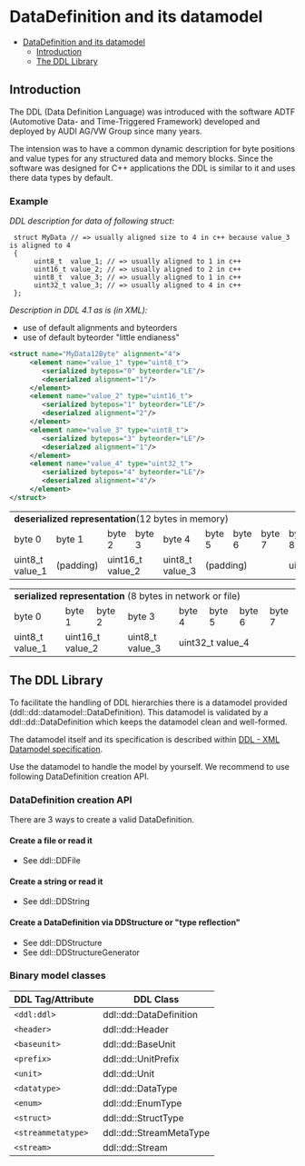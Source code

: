 <!---
Copyright @ 2021 VW Group. All rights reserved.
 
This Source Code Form is subject to the terms of the Mozilla
Public License, v. 2.0. If a copy of the MPL was not distributed
with this file, You can obtain one at https://mozilla.org/MPL/2.0/.
-->

<a name="datadefinition-and-its-datamodel"></a>
# DataDefinition and its datamodel

<!-- TOC -->

- [DataDefinition and its datamodel](#datadefinition-and-its-datamodel)
    - [Introduction](#introduction)
    - [The DDL Library](#the-ddl-library)

<!-- /TOC -->

<a name="introduction"></a>
## Introduction

The DDL (Data Definition Language) was introduced with the software ADTF 
(Automotive Data- and Time-Triggered Framework) developed and 
deployed by AUDI AG/VW Group since many years. 

The intension was to have a common dynamic description for byte positions 
and value types for any structured data and memory blocks.
Since the software was designed for C++ applications the DDL is similar to it and 
uses there data types by default. 

### Example

*DDL description for data of following struct:*

     struct MyData // => usually aligned size to 4 in c++ because value_3 is aligned to 4
     {
          uint8_t  value_1; // => usually aligned to 1 in c++
          uint16_t value_2; // => usually aligned to 2 in c++
          uint8_t  value_3; // => usually aligned to 1 in c++
          uint32_t value_3; // => usually aligned to 4 in c++
     };

*Description in DDL 4.1 as is (in XML):*
* use of default alignments and byteorders
* use of default byteorder "little endianess"
````xml  
<struct name="MyData12Byte" alignment="4">
     <element name="value_1" type="uint8_t">
        <serialized bytepos="0" byteorder="LE"/>
        <deserialzed alignment="1"/>
     </element>
     <element name="value_2" type="uint16_t">     
        <serialized bytepos="1" byteorder="LE"/>
        <deserialzed alignment="2"/>
     </element>
     <element name="value_3" type="uint8_t">
        <serialized bytepos="3" byteorder="LE"/>
        <deserialzed alignment="1"/>
     </element>
     <element name="value_4" type="uint32_t">
        <serialized bytepos="4" byteorder="LE"/>
        <deserialzed alignment="4"/>
     </element>
</struct>
````

<table>
  <tr>
     <td colspan="12"><b>deserialized representation</b>(12 bytes in memory)</td>
  </tr>
  <tr>
    <td>byte 0</td>
    <td>byte 1</td>
    <td>byte 2</td>
    <td>byte 3</td>
    <td>byte 4</td>
    <td>byte 5</td>
    <td>byte 6</td>
    <td>byte 7</td>
    <td>byte 8</td>
    <td>byte 9</td>
    <td>byte 10</td>
    <td>byte 11</td>
  </tr>
  <tr>
    <td colspan="1">uint8_t value_1</td>
    <td colspan="1">(padding)</td>
    <td colspan="2">uint16_t value_2</td>
    <td colspan="1">uint8_t value_3</td>
    <td colspan="3">(padding)</td>
    <td colspan="4">uint32_t value_4</td>
  </tr>
</table>
<table>
  <tr>
     <td colspan="8"><b>serialized representation</b> (8 bytes in network or file)</td>
  </tr>
  <tr>
    <td>byte 0</td>
    <td>byte 1</td>
    <td>byte 2</td>
    <td>byte 3</td>
    <td>byte 4</td>
    <td>byte 5</td>
    <td>byte 6</td>
    <td>byte 7</td>
  </tr>
   <tr>
    <td colspan="1">uint8_t value_1</td>
    <td colspan="2">uint16_t value_2</td>
    <td colspan="1">uint8_t value_3</td>
    <td colspan="4">uint32_t value_4</td>
  </tr>
</table>

<a name="the-ddl-library"></a>
## The DDL Library

To facilitate the handling of DDL hierarchies there is a datamodel provided (ddl::dd::datamodel::DataDefinition).
This datamodel is validated by a ddl::dd::DataDefinition which keeps the datamodel clean and well-formed.

The datamodel itself and its specification is described within [DDL - XML Datamodel specification](ddl_specification.md).

Use the datamodel to handle the model by yourself. We recommend to use following DataDefinition creation API.

### DataDefinition creation API

There are 3 ways to create a valid DataDefinition.

#### Create a file or read it

* See ddl::DDFile

#### Create a string or read it

* See ddl::DDString

#### Create a DataDefinition via DDStructure or "type reflection"

* See ddl::DDStructure
* See ddl::DDStructureGenerator

### Binary model classes

| DDL Tag/Attribute | DDL Class |
| ----------------- | --------- |
|`<ddl:ddl>`|ddl::dd::DataDefinition|
|`<header>`|ddl::dd::Header|
|`<baseunit>`|ddl::dd::BaseUnit|
|`<prefix>`|ddl::dd::UnitPrefix|
|`<unit>`|ddl::dd::Unit|
|`<datatype>`|ddl::dd::DataType|
|`<enum>`|ddl::dd::EnumType|
|`<struct>`|ddl::dd::StructType|
|`<streammetatype>`|ddl::dd::StreamMetaType|
|`<stream>`|ddl::dd::Stream|



